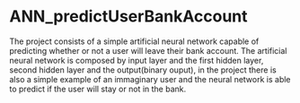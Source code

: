 # ANN_predictUserBankAccount
The project consists of a simple artificial neural network capable of predicting whether or not a user will leave their bank account.
The artificial neural network is composed by input layer and the first hidden layer, second hidden layer and the output(binary ouput), in the project there is also a simple example of an immaginary user and the neural network is able to predict if the user will stay or not in the bank.
